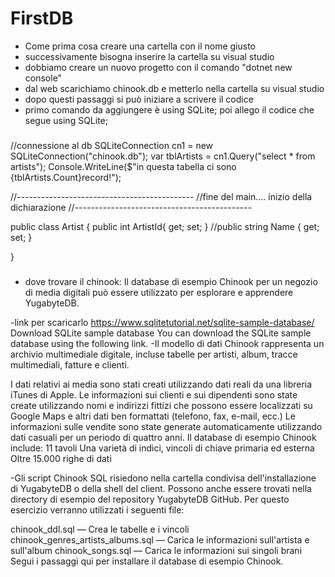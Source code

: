 # FirstDB
- Come prima cosa creare una cartella con il nome giusto
- successivamente bisogna inserire la cartella su visual studio
- dobbiamo creare un nuovo progetto con il comando "dotnet new console"
- dal web scarichiamo chinook.db e metterlo nella cartella su visual studio
- dopo questi passaggi si può iniziare a scrivere il codice
- primo comando da aggiungere è using SQLite;
 poi allego il codice che segue
 using SQLite;


###


  //connessione al db
  SQLiteConnection cn1 = new SQLiteConnection("chinook.db");
  var tblArtists = cn1.Query<Artist>("select * from artists");
  Console.WriteLine($"in questa tabella ci sono {tblArtists.Count}record!");

  //--------------------------------------------
  //fine del main.... inizio della dichiarazione
  //--------------------------------------------

  public class Artist
  {
  public int ArtistId{ get; set; }
  //public string Name { get; set; }

  }
 
###  
  
  - dove trovare il chinook:
  Il database di esempio Chinook per un negozio di media digitali può essere utilizzato per esplorare e apprendere YugabyteDB.

-link per scaricarlo https://www.sqlitetutorial.net/sqlite-sample-database/ Download SQLite sample database You can download the SQLite sample database using the following link.
-Il modello di dati Chinook rappresenta un archivio multimediale digitale, incluse tabelle per artisti, album, tracce multimediali, fatture e clienti.

 I dati relativi ai media sono stati creati utilizzando dati reali da una libreria iTunes di Apple.
 Le informazioni sui clienti e sui dipendenti sono state create utilizzando nomi e indirizzi fittizi che possono essere localizzati su Google Maps e altri dati ben      formattati (telefono, fax, e-mail, ecc.)
 Le informazioni sulle vendite sono state generate automaticamente utilizzando dati casuali per un periodo di quattro anni.
 Il database di esempio Chinook include:
 11 tavoli
 Una varietà di indici, vincoli di chiave primaria ed esterna
 Oltre 15.000 righe di dati
 
-Gli script Chinook SQL risiedono nella cartella condivisa dell'installazione di YugabyteDB o della shell del client. Possono anche essere trovati nella directory di     esempio del repository YugabyteDB GitHub. Per questo esercizio verranno utilizzati i seguenti file:

 chinook_ddl.sql — Crea le tabelle e i vincoli
 chinook_genres_artists_albums.sql — Carica le informazioni sull'artista e sull'album
 chinook_songs.sql — Carica le informazioni sui singoli brani
 Segui i passaggi qui per installare il database di esempio Chinook.
